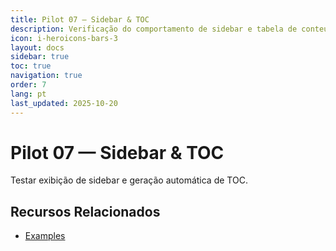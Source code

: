 ```yaml
---
title: Pilot 07 — Sidebar & TOC
description: Verificação do comportamento de sidebar e tabela de conteúdo
icon: i-heroicons-bars-3
layout: docs
sidebar: true
toc: true
navigation: true
order: 7
lang: pt
last_updated: 2025-10-20
---
```

# Pilot 07 — Sidebar & TOC

Testar exibição de sidebar e geração automática de TOC.

## Recursos Relacionados
- [Examples](../index.md)